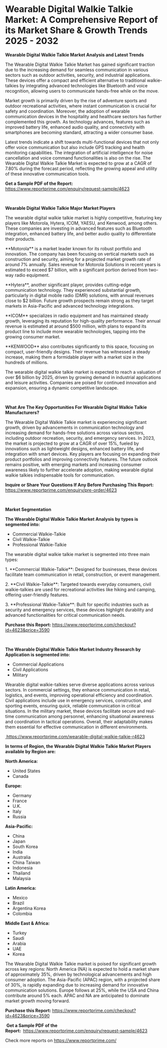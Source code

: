 <p><h1>Wearable Digital Walkie Talkie Market: A Comprehensive Report of its Market Share & Growth Trends 2025 - 2032</h1></p><p><strong>Wearable Digital Walkie Talkie Market Analysis and Latest Trends</strong></p>
<p><p>The Wearable Digital Walkie Talkie Market has gained significant traction due to the increasing demand for seamless communication in various sectors such as outdoor activities, security, and industrial applications. These devices offer a compact and efficient alternative to traditional walkie-talkies by integrating advanced technologies like Bluetooth and voice recognition, allowing users to communicate hands-free while on the move.</p><p>Market growth is primarily driven by the rise of adventure sports and outdoor recreational activities, where instant communication is crucial for safety and coordination. Moreover, the adoption of wearable communication devices in the hospitality and healthcare sectors has further complemented this growth. As technology advances, features such as improved battery life, enhanced audio quality, and connectivity with smartphones are becoming standard, attracting a wider consumer base.</p><p>Latest trends indicate a shift towards multi-functional devices that not only offer voice communication but also include GPS tracking and health monitoring capabilities. The integration of artificial intelligence for noise cancellation and voice command functionalities is also on the rise. The Wearable Digital Walkie Talkie Market is expected to grow at a CAGR of 7.80% during the forecast period, reflecting the growing appeal and utility of these innovative communication tools.</p></p>
<p><strong>Get a Sample PDF of the Report:&nbsp;</strong> <a href="https://www.reportprime.com/enquiry/request-sample/4623?utm_campaign=3534&utm_medium=2&utm_source=Github&utm_content=ia&utm_term=19032025&utm_id=wearable-digital-walkie-talkie">https://www.reportprime.com/enquiry/request-sample/4623</a></p>
<p>&nbsp;</p>
<p><strong>Wearable Digital Walkie Talkie Major Market Players</strong></p>
<p><p>The wearable digital walkie talkie market is highly competitive, featuring key players like Motorola, Hytera, ICOM, YAESU, and Kenwood, among others. These companies are investing in advanced features such as Bluetooth integration, enhanced battery life, and better audio quality to differentiate their products.</p><p>**Motorola** is a market leader known for its robust portfolio and innovation. The company has been focusing on vertical markets such as construction and security, aiming for a projected market growth rate of around 7% annually. Sales revenue for Motorola Solutions in recent years is estimated to exceed $7 billion, with a significant portion derived from two-way radio equipment.</p><p>**Hytera**, another significant player, provides cutting-edge communication technology. They experienced substantial growth, particularly in digital mobile radio (DMR) solutions, with annual revenues close to $2 billion. Future growth prospects remain strong as they target markets in Asia-Pacific and advanced technology integrations.</p><p>**ICOM** specializes in radio equipment and has maintained steady growth, leveraging its reputation for high-quality performance. Their annual revenue is estimated at around $500 million, with plans to expand its product line to include more wearable technologies, tapping into the growing consumer market.</p><p>**KENWOOD** also contributes significantly to this space, focusing on compact, user-friendly designs. Their revenue has witnessed a steady increase, making them a formidable player with a market size in the hundreds of millions.</p><p>The wearable digital walkie talkie market is expected to reach a valuation of over $6 billion by 2025, driven by growing demand in industrial applications and leisure activities. Companies are poised for continued innovation and expansion, ensuring a dynamic competitive landscape.</p></p>
<p>&nbsp;</p>
<p><strong>What Are The Key Opportunities For Wearable Digital Walkie Talkie Manufacturers?</strong></p>
<p><p>The Wearable Digital Walkie Talkie market is experiencing significant growth, driven by advancements in communication technology and increasing demand for hands-free solutions across various sectors, including outdoor recreation, security, and emergency services. In 2023, the market is projected to grow at a CAGR of over 15%, fueled by innovations such as lightweight designs, enhanced battery life, and integration with smart devices. Key players are focusing on expanding their product portfolios and improving connectivity features. The future outlook remains positive, with emerging markets and increasing consumer awareness likely to further accelerate adoption, making wearable digital walkie talkies indispensable tools for communication.</p></p>
<p><strong>Inquire or Share Your Questions If Any Before Purchasing This Report:</strong> <a href="https://www.reportprime.com/enquiry/pre-order/4623?utm_campaign=3534&utm_medium=2&utm_source=Github&utm_content=ia&utm_term=19032025&utm_id=wearable-digital-walkie-talkie">https://www.reportprime.com/enquiry/pre-order/4623</a></p>
<p>&nbsp;</p>
<p><strong>Market Segmentation</strong></p>
<p><strong>The Wearable Digital Walkie Talkie Market Analysis by types is segmented into:</strong></p>
<p><ul><li>Commercial Walkie-Talkie</li><li>Civil Walkie-Talkie</li><li>Professional Walkie-Talkie</li></ul></p>
<p><p>The wearable digital walkie talkie market is segmented into three main types: </p><p>1. **Commercial Walkie-Talkie**: Designed for businesses, these devices facilitate team communication in retail, construction, or event management. </p><p>2. **Civil Walkie-Talkie**: Targeted towards everyday consumers, civil walkie-talkies are used for recreational activities like hiking and camping, offering user-friendly features.</p><p>3. **Professional Walkie-Talkie**: Built for specific industries such as security and emergency services, these devices highlight durability and advanced functionalities for critical communication needs.</p></p>
<p><strong>Purchase this Report:&nbsp;</strong><a href="https://www.reportprime.com/checkout?id=4623&price=3590&utm_campaign=3534&utm_medium=2&utm_source=Github&utm_content=ia&utm_term=19032025&utm_id=wearable-digital-walkie-talkie">https://www.reportprime.com/checkout?id=4623&price=3590</a></p>
<p>&nbsp;</p>
<p><strong>The Wearable Digital Walkie Talkie Market Industry Research by Application is segmented into:</strong></p>
<p><ul><li>Commercial Applications</li><li>Civil Applications</li><li>Military</li></ul></p>
<p><p>Wearable digital walkie-talkies serve diverse applications across various sectors. In commercial settings, they enhance communication in retail, logistics, and events, improving operational efficiency and coordination. Civil applications include use in emergency services, construction, and sporting events, ensuring quick, reliable communication in critical situations. In the military market, these devices facilitate secure and real-time communication among personnel, enhancing situational awareness and coordination in tactical operations. Overall, their adaptability makes them essential for effective communication in different environments.</p></p>
<p><a href="https://www.reportprime.com/wearable-digital-walkie-talkie-r4623?utm_campaign=3534&utm_medium=2&utm_source=Github&utm_content=ia&utm_term=19032025&utm_id=wearable-digital-walkie-talkie">&nbsp;https://www.reportprime.com/wearable-digital-walkie-talkie-r4623</a></p>
<p><strong>In terms of Region, the Wearable Digital Walkie Talkie Market Players available by Region are:</strong></p>
<p>
    <p> <strong> North America: </strong>
        <ul>
            <li>United States</li>
            <li>Canada</li>
        </ul>
        </p> 
    <p> <strong> Europe: </strong>
        <ul>
            <li>Germany</li>
            <li>France</li>
            <li>U.K.</li>
            <li>Italy</li>
            <li>Russia</li>
        </ul>
        </p> 
    <p> <strong> Asia-Pacific: </strong>
        <ul>
            <li>China</li>
            <li>Japan</li>
            <li>South Korea</li>
            <li>India</li>
            <li>Australia</li>
            <li>China Taiwan</li>
            <li>Indonesia</li>
            <li>Thailand</li>
            <li>Malaysia</li>
        </ul>
        </p> 
    <p> <strong> Latin America: </strong>
        <ul>
            <li>Mexico</li>
            <li>Brazil</li>
            <li>Argentina Korea</li>
            <li>Colombia</li>
        </ul>
        </p> 
    <p> <strong> Middle East & Africa: </strong>
        <ul>
            <li>Turkey</li>
            <li>Saudi</li>
            <li>Arabia</li>
            <li>UAE</li>
            <li>Korea</li>
        </ul>
    </p>
    </p>
<p><p>The Wearable Digital Walkie Talkie market is poised for significant growth across key regions: North America (NA) is expected to hold a market share of approximately 35%, driven by technological advancements and high consumer adoption. The Asia-Pacific (APAC) region, with a projected share of 30%, is rapidly expanding due to increasing demand for innovative communication solutions. Europe follows at 25%, while the USA and China contribute around 5% each. APAC and NA are anticipated to dominate market growth moving forward.</p></p>
<p><strong>Purchase this Report: </strong><a href="https://www.reportprime.com/checkout?id=4623&price=3590&utm_campaign=3534&utm_medium=2&utm_source=Github&utm_content=ia&utm_term=19032025&utm_id=wearable-digital-walkie-talkie">https://www.reportprime.com/checkout?id=4623&price=3590</a></p>
<p>&nbsp;<strong>Get a Sample PDF of the Report:&nbsp;&nbsp;</strong><a href="https://www.reportprime.com/enquiry/request-sample/4623?utm_campaign=3534&utm_medium=2&utm_source=Github&utm_content=ia&utm_term=19032025&utm_id=wearable-digital-walkie-talkie">https://www.reportprime.com/enquiry/request-sample/4623</a></p>
<p><strong></strong></p>
<p>Check more reports on <a href="https://www.reportprime.com/?utm_campaign=3534&utm_medium=2&utm_source=Github&utm_content=ia&utm_term=19032025&utm_id=wearable-digital-walkie-talkie">https://www.reportprime.com/</a></p>